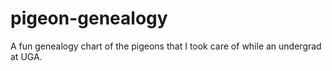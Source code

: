 # pigeon-genealogy
A fun genealogy chart of the pigeons that I took care of while an undergrad at UGA.
